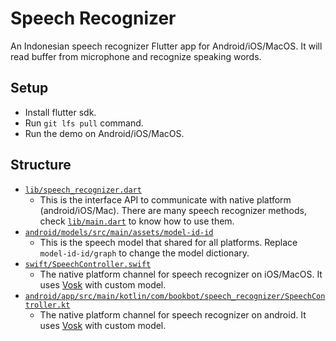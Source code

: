 # Speech Recognizer

An Indonesian speech recognizer Flutter app for Android/iOS/MacOS. It will read buffer from microphone and recognize speaking words.

## Setup

- Install flutter sdk.
- Run `git lfs pull` command.
- Run the demo on Android/iOS/MacOS.

## Structure

- [`lib/speech_recognizer.dart`](speech_recognizer/lib/speech_recognizer.dart)
  - This is the interface API to communicate with native platform (android/iOS/Mac). There are many speech recognizer methods, check [`lib/main.dart`](speech_recognizer/lib/main.dart) to know how to use them.
- [`android/models/src/main/assets/model-id-id`](speech_recognizer/android/models/src/main/assets/model-id-id/)
  - This is the speech model that shared for all platforms. Replace `model-id-id/graph` to change the model dictionary.
- [`swift/SpeechController.swift`](speech_recognizer/swift/SpeechController.swift)
  - The native platform channel for speech recognizer on iOS/MacOS. It uses [Vosk](https://github.com/alphacep/vosk-api) with custom model.
- [`android/app/src/main/kotlin/com/bookbot/speech_recognizer/SpeechController.kt`](speech_recognizer/android/app/src/main/kotlin/com/bookbot/speech_recognizer/SpeechController.kt)
  - The native platform channel for speech recognizer on android. It uses [Vosk](https://github.com/alphacep/vosk-api) with custom model.
